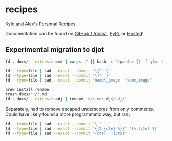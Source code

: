# recipes

Kyle and Alex's Personal Recipes

Documentation can be found on [GitHub (./docs)](./docs), [PyPi](https://pypi.org/project/recipes/), or [Hosted](https://recipes.kyleking.me/)!

## Experimental migration to djot

```sh
fd . docs/ --extension=md | xargs -I {} bash -c "(pandoc {} -f gfm -t json | npx @djot/djot -f pandoc -t djot --width 0) > {}.dj" {/}

fd --type=file | sad --exact --commit '\{' '{'
fd --type=file | sad --exact --commit '\}' '}'
fd --type=file | sad --exact --commit 'name\_image' 'name_image'

brew install rename
trash docs/**/*.md
fd . docs/ --extension=dj | rename 's/\.md\.dj$/.dj/'
```

Separately, had to remove escaped underscores from only comments. Could have likely found a more programmatic way, but ran:

```sh
fd --type=file | sad --exact --commit '\_' '_'
fd --type=file | sad --exact --commit '{{% {cte} %}}' '{% [cte] %}'
fd --type=file | sad --exact --commit '{cts}' '[cts]'
```
